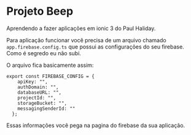 # Projeto Beep 

Aprendendo a fazer aplicações em ionic 3 do Paul Haliday.

Para aplicação funcionar você precisa de um arquivo chamado `app.firebase.config.ts` que possui as configurações do seu firebase. Como é segredo eu não subi.

O arquivo fica basicamente assim:

```
export const FIREBASE_CONFIG = {
    apiKey: "",
    authDomain: "",
    databaseURL: "",
    projectId: "",
    storageBucket: "",
    messagingSenderId: ""
  };
```

Essas informações você pega na pagina do firebase da sua aplicação.
